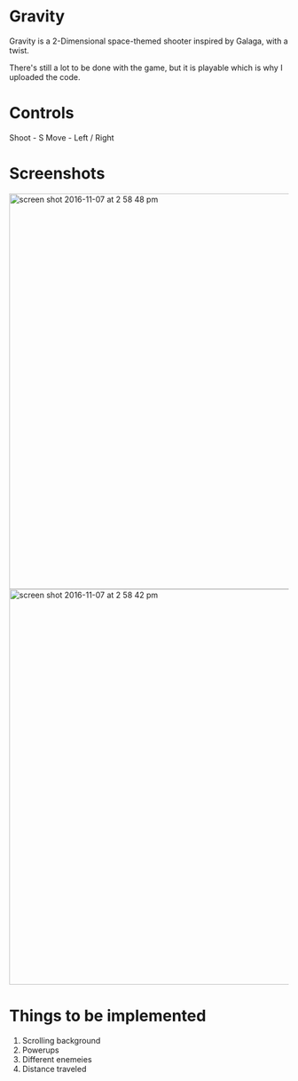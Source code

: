 # Gravity
Gravity is a 2-Dimensional space-themed shooter inspired by Galaga, with a twist. 

There's still a lot to be done with the game, but it is playable which is why I uploaded the code. 

# Controls
Shoot - S
Move - Left / Right

# Screenshots 
<img width="712" alt="screen shot 2016-11-07 at 2 58 48 pm" src="https://cloud.githubusercontent.com/assets/9119543/20073702/445a5ba0-a4fb-11e6-8108-e516d3050d23.png">
<img width="712" alt="screen shot 2016-11-07 at 2 58 42 pm" src="https://cloud.githubusercontent.com/assets/9119543/20073703/445b2a1c-a4fb-11e6-99fe-3b8ed584855b.png">

# Things to be implemented 
1. Scrolling background 
2. Powerups 
3. Different enemeies 
4. Distance traveled 
